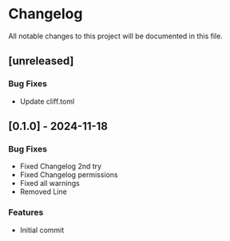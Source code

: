 # Changelog

All notable changes to this project will be documented in this file.

## [unreleased]

### Bug Fixes

- Update cliff.toml

## [0.1.0] - 2024-11-18

### Bug Fixes

- Fixed Changelog 2nd try
- Fixed Changelog permissions
- Fixed all warnings
- Removed Line

### Features

- Initial commit

